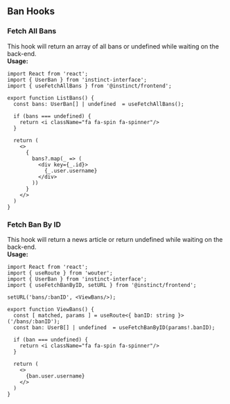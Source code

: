 ## Ban Hooks

### Fetch All Bans
This hook will return an array of all bans or undefined while waiting on the back-end.
<br/>
**Usage:**
```
import React from 'react';
import { UserBan } from 'instinct-interface';
import { useFetchAllBans } from '@instinct/frontend';

export function ListBans() {
  const bans: UserBan[] | undefined  = useFetchAllBans();

  if (bans === undefined) {
    return <i className="fa fa-spin fa-spinner"/>
  }

  return (
    <>
      {
        bans?.map(_ => (
          <div key={_.id}>
            {_.user.username}
          </div>
        ))
      }
    </>
  )
}
```

### Fetch Ban By ID
This hook will return a news article or return undefined while waiting on the back-end.
<br/>
**Usage:**
```
import React from 'react';
import { useRoute } from 'wouter';
import { UserBan } from 'instinct-interface';
import { useFetchBanByID, setURL } from '@instinct/frontend';

setURL('bans/:banID', <ViewBans/>);

export function ViewBans() {
  const [ matched, params ] = useRoute<{ banID: string }>('/bans/:banID');
  const ban: UserB[] | undefined  = useFetchBanByID(params!.banID);

  if (ban === undefined) {
    return <i className="fa fa-spin fa-spinner"/>
  }

  return (
    <>
      {ban.user.username}
    </>
  )
}
```